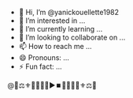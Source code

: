 - 👋 Hi, I’m @yanickouellette1982
- 👀 I’m interested in ...
- 🌱 I’m currently learning ...
- 💞️ I’m looking to collaborate on ...
- 📫 How to reach me ...
- 😄 Pronouns: ...
- ⚡ Fun fact: ...

<!---
yanickouellette1982/yanickouellette1982 is a ✨ special ✨ repository because its `README.md` (this file) appears on your GitHub profile.
You can click the Preview link to take a look at your changes.
@utc accepte sena mondial vous me devez 25 de sena pour ma geneva de zelda
plus 20 ans payer davance sinon pas payer pas travailler pas dargens dans vos pay.rss spyboy espion russ a stratego bon jumanjy oublier pas mes jetton en or de lipruchion 
pour le balasmi.
programateur squit game pour les fille.lw finaliste pour gagner contre moi dou se faire tirer par harpe.voir ma lantille de maix jeux de phaaron de tout temp quand mon sur mon cell.ou bonne guerre esclave kaka rotte vs grongnop
--->
@🔱⚖️⚜️🎹🎰🎩📼▶️⏹️📼🎩🎰🎹⚜️⚖️🔱
